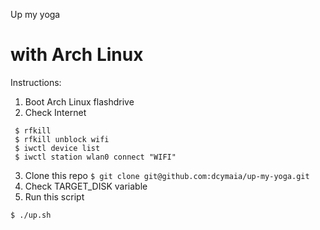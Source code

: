 Up my yoga 
# with Arch Linux

 Instructions:
   1. Boot Arch Linux flashdrive
   2. Check Internet 
   ```
    $ rfkill
    $ rfkill unblock wifi
    $ iwctl device list
    $ iwctl station wlan0 connect "WIFI"
   ```
   3. Clone this repo ```$ git clone git@github.com:dcymaia/up-my-yoga.git```
   2. Check TARGET_DISK variable
   3. Run this script
   
```
$ ./up.sh
```
